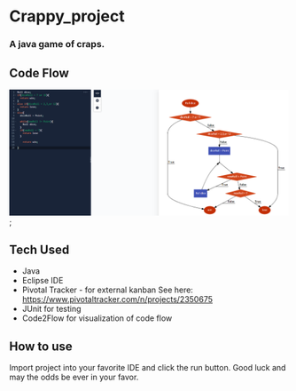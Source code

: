 # Crappy_project

### A java game of craps. 

## Code Flow
![alt text](https://github.com/Foscat/Crappy_project/blob/master/images/New%20flow.png);

## Tech Used
* Java
* Eclipse IDE
* Pivotal Tracker - for external kanban See here: https://www.pivotaltracker.com/n/projects/2350675
* JUnit for testing
* Code2Flow for visualization of code flow

## How to use
Import project into your favorite IDE and click the run button. 
Good luck and may the odds be ever in your favor.
